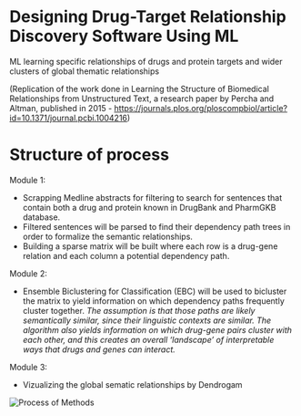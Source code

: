 # Designing Drug-Target Relationship Discovery Software Using ML
ML learning specific relationships of drugs and protein targets and wider clusters of global thematic relationships

(Replication of the work done in Learning the Structure of Biomedical Relationships from Unstructured Text, a research paper by Percha and Altman, published in 2015 - https://journals.plos.org/ploscompbiol/article?id=10.1371/journal.pcbi.1004216)


# Structure of process 

Module 1:
- Scrapping Medline abstracts for filtering to search for sentences that contain both a drug and protein known in DrugBank and PharmGKB database.
- Filtered sentences will be parsed to find their dependency path trees in order to  formalize the semantic relationships.
- Building a sparse matrix will be built where each row is a drug-gene relation and each column a potential dependency path. 

Module 2:
- Ensemble Biclustering for Classification (EBC) will be used to bicluster the matrix to yield information on which dependency paths frequently cluster together.        _The assumption is that those paths are likely semantically similar, since their linguistic contexts are similar. The algorithm also yields information on which drug-gene pairs cluster with each other, and this creates an overall ‘landscape’ of interpretable ways that drugs and genes can interact._

Module 3:
- Vizualizing the global sematic relationships by Dendrogam 


![Process of Methods](https://user-images.githubusercontent.com/16432968/135473128-6fb33510-bbb4-4308-8d3f-b7d6c158757d.png)
